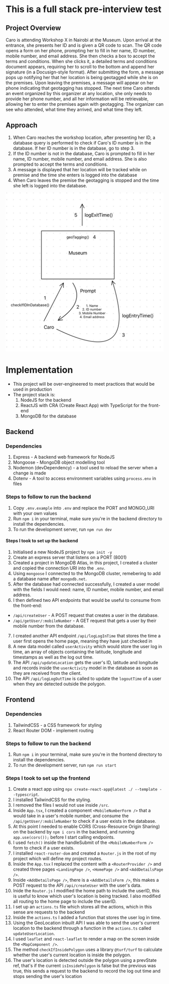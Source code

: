 # This is a full stack pre-interview test

## Project Overview

Caro is attending Workshop X in Nairobi at the Museum. Upon arrival at the entrance, she presents her ID and is given a QR code to scan. The QR code opens a form on her phone, prompting her to fill in her name, ID number, mobile number, and email address. She then checks a box to accept the terms and conditions. When she clicks it, a detailed terms and conditions document appears, requiring her to scroll to the bottom and append her signature (in a Docusign-style format). After submitting the form, a message pops up notifying her that her location is being geotagged while she is on the premises. Upon leaving the premises, a message will appear on her phone indicating that geotagging has stopped. The next time Caro attends an event organized by this organizer at any location, she only needs to provide her phone number, and all her information will be retrievable, allowing her to enter the premises again with geotagging. The organizer can see who attended, what time they arrived, and what time they left.

## Approach

1. ⁠When Caro reaches the workshop location, after presenting her ID, a database query is performed to check if Caro's ID number is in the database. If her ID number is in the database, go to step 3.
2. ⁠If the ID number is not in the database, Caro is prompted to fill in her name, ID number, mobile number, and email address. She is also prompted to accept the terms and conditions.
3. ⁠A message is displayed that her location will be tracked while on premise and the time she enters is logged into the database
4. ⁠When Caro leaves the premise the geotagging is stopped and the time she left is logged into the database.

![alt text](image.png)

# Implementation

- This project will be over-engineered to meet practices that would be used in production
- The project stack is:
  1. NodeJS for the backend
  2. ReactJS with CRA (Create React App) with TypeScript for the front-end
  3. MongoDB for the database

## Backend

### Dependencies

1. Express - A backend web framework for NodeJS
2. Mongoose - MongoDB object modelling tool
3. Nodemon (devDependency) - a tool used to reload the server when a change is made
4. Dotenv - A tool to access environment variables using `process.env` in files

### Steps to follow to run the backend

1. Copy `.env.example` into `.env` and replace the PORT and MONGO_URI with your own values
2. Run `npm i` in your terminal, make sure you're in the backend directory to install the dependencies.
3. To run the development server, run `npm run dev`

#### Steps I took to set up the backend

1. Initialised a new NodeJS project by `npm init -y`
2. Create an express server that listens on a PORT (8001)
3. Created a project in MongoDB Atlas, in this project, I created a cluster and copied the connection URI into the `.env`.
4. Using `mongoose` I connected to the MongoDB cluster, remebering to add a database name after `mongodb.net`.
5. After the database had connected successfully, I created a user model with the fields I would need: name, ID number, mobile number, and email address.
6. I then defined two API endpoints that would be useful to consume from the front-end:

- `/api/createUser` - A POST request that creates a user in the database.
- `/api/getUser/:mobileNumber` - A GET request that gets a user by their mobile number from the database.

7. I created another API endpoint `/api/logLogInTime` that stores the time a user first opens the home page, meaning they have just checked in
8. A new data model called `userActivity` which would store the user log in time, an array of objects containing the latitude, longitude and timestamps as well as the log out time.
9. The API `/api/updateLocation` gets the user's ID, latitude and longitude and records inside the `userActivity` model in the database as soon as they are received from the client.
10. The API `/api/logLogOutTime` is called to update the `logoutTime` of a user when they are detected outside the polygon.

## Frontend

### Dependencies

1. TailwindCSS - a CSS framework for styling
2. React Router DOM - implement routing

### Steps to follow to run the backend

1. Run `npm i` in your terminal, make sure you're in the frontend directory to install the dependencies.
2. To run the development server, run `npm run start`

### Steps I took to set up the frontend

1. Create a react app using `npx create-react-app@latest ./ --template --typescript`.
2. I installed TailwindCSS for the styling.
3. I removed the files I would not use inside `/src`.
4. Inside `App.tsx`, I created a component `<MobileNumberForm />` that a would take in a user's mobile number, and consume the `/api/getUser/:mobileNumber` to check if a user exists in the database.
5. At this point I needed to enable CORS (Cross-Resource Origin Sharing) on the backend by `npm i cors` in the backend, and running `app.use(cors());` before I start calling endpoints.
6. I used `fetch()` inside the handleSubmit of the `<MobileNumberForm />` form to check if a user exists.
7. I installed `react-router-dom` and created a `Router.js` in the root of my project which will define my project routes.
8. Inside the `App.tsx` I replaced the content with a `<RouterProvider />` and created three pages `<LandingPage />`, `<HomePage />` and `<AddDetailsPage />`.
9. Inside `<AddDetailsPage />`, there is a `<AddDetailsForm />`, this makes a POST request to the API `/api/createUser` with the user's data.
10. Inide the `Router.js` I modified the home path to include the userID, this is useful to know which user's location is being tracked. I also modified all routing to the home page to include the userID.
11. I set up an `actions.ts` file which stores all the actions, which in this sense are requests to the backend
12. Inside the `actions.ts` I added a function that stores the user log in time.
13. Using the GeoLocation inbuilt API I was able to send the user's current location to the backend through a function in the `actions.ts` called `updateUserLocation`.
14. I used `leaflet` and `react-leaflet` to render a map on the screen inside the `<MapComponent />`.
15. The method `checkIfInsidePolygon` uses a library `@turf/turf` to calculate whether the user's current location is inside the polygon.
16. The user's location is detected outside the polygon using a prevState ref, that's if the current `isInsidePolygon` is false but the previous was true, this sends a request to the backend to record the log out time and stops sending the user's location
